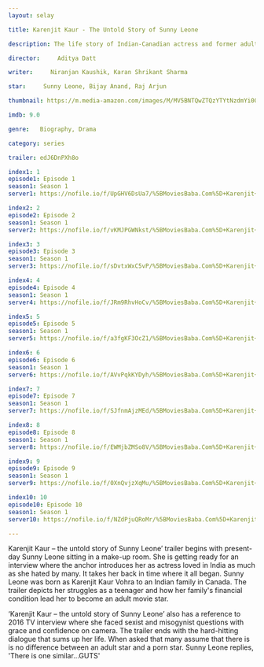 ```yaml
---
layout: selay

title: Karenjit Kaur - The Untold Story of Sunny Leone

description: The life story of Indian-Canadian actress and former adult film star, Sunny Leone.

director:     Aditya Datt

writer:     Niranjan Kaushik, Karan Shrikant Sharma

star:     Sunny Leone, Bijay Anand, Raj Arjun

thumbnail: https://m.media-amazon.com/images/M/MV5BNTQwZTQzYTYtNzdmYi00N2M3LTliZWEtMDk0NzkyOGU0MTdlXkEyXkFqcGdeQXVyMjQwOTU5NTg@._V1_UY268_CR3,0,182,268_AL__QL50.jpg

imdb: 9.0

genre:   Biography, Drama

category: series

trailer: edJ6DnPXh8o

index1: 1
episode1: Episode 1
season1: Season 1
server1: https://nofile.io/f/UpGHV6DsUa7/%5BMoviesBaba.Com%5D+Karenjit+Kaur_s01e01.mp4

index2: 2
episode2: Episode 2
season1: Season 1
server2: https://nofile.io/f/vKMJPGWNkst/%5BMoviesBaba.Com%5D+Karenjit+Kaur_s01e02.mp4

index3: 3
episode3: Episode 3
season1: Season 1
server3: https://nofile.io/f/sDvtxWxC5vP/%5BMoviesBaba.Com%5D+Karenjit+Kaur_s01e03.mp4

index4: 4
episode4: Episode 4
season1: Season 1
server4: https://nofile.io/f/JRm9RhvHoCv/%5BMoviesBaba.Com%5D+Karenjit+Kaur_s01e04..mp4

index5: 5
episode5: Episode 5
season1: Season 1
server5: https://nofile.io/f/a3fgKF3OcZ1/%5BMoviesBaba.Com%5D+Karenjit+Kaur_s01e05.mp4

index6: 6
episode6: Episode 6
season1: Season 1
server6: https://nofile.io/f/AVvPqkKYDyh/%5BMoviesBaba.Com%5D+Karenjit+Kaur+s01e06..mp4

index7: 7
episode7: Episode 7
season1: Season 1
server7: https://nofile.io/f/SJfnmAjzMEd/%5BMoviesBaba.Com%5D+Karenjit+Kaur+s01e07.mp4

index8: 8
episode8: Episode 8
season1: Season 1
server8: https://nofile.io/f/EWMjbZMSo8V/%5BMoviesBaba.Com%5D+Karenjit+Kaur_s01e08.mp4

index9: 9
episode9: Episode 9
season1: Season 1
server9: https://nofile.io/f/0XnQvjzXqMu/%5BMoviesBaba.Com%5D+Karenjit+Kaur_s01e09.mp4

index10: 10
episode10: Episode 10
season1: Season 1
server10: https://nofile.io/f/NZdPjuQRoMr/%5BMoviesBaba.Com%5D+Karenjit+Kaur_s01e10.mp4

---
```


Karenjit Kaur – the untold story of Sunny Leone’ trailer begins with present-day Sunny Leone sitting in a make-up room. She is getting ready for an interview where the anchor introduces her as actress loved in India as much as she hated by many. It takes her back in time where it all began. Sunny Leone was born as Karenjit Kaur Vohra to an Indian family in Canada. The trailer depicts her struggles as a teenager and how her family's financial condition lead her to become an adult movie star. 

‘Karenjit Kaur – the untold story of Sunny Leone’ also has a reference to 2016 TV interview where she faced sexist and misogynist questions with grace and confidence on camera. The trailer ends with the hard-hitting dialogue that sums up her life. When asked that many assume that there is is no difference between an adult star and a porn star. Sunny Leone replies, 'There is one similar...GUTS'